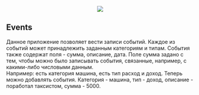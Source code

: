 <p align="center"><img src="https://laravel.com/assets/img/components/logo-laravel.svg"></p>

## Events

Данное приложение позволяет вести записи событий. Каждое из событий может принадлежить заданным категориям и типам. События также содержат поля - сумма, описание, дата. Поле сумма задано с тем, чтобы можно было записывать события, связанные, например, с какими-либо числовыми данным. 
<br>
Например: есть категория машина, есть тип расход и доход. Теперь можно добавлять события. Категория - машина, тип - доход, описание - поработал таксистом, сумма - 5000. 
